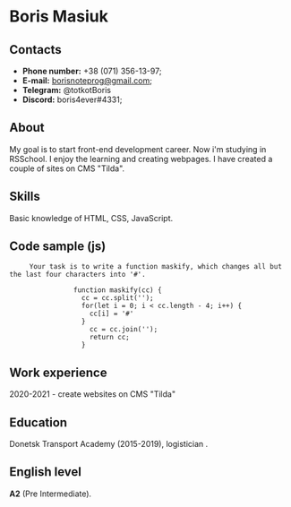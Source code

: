 # Boris Masiuk

## Contacts
- **Phone number:** +38 (071) 356-13-97;
- **E-mail:** borisnoteprog@gmail.com;
- **Telegram:** @totkotBoris
- **Discord:** boris4ever#4331;

## About
My goal is to start front-end development career. Now i'm studying in RSSchool.
I enjoy the learning and creating webpages. I have created a couple of sites on CMS "Tilda".

## Skills
Basic knowledge of HTML, CSS, JavaScript.

## Code sample (js)
```JS
     Your task is to write a function maskify, which changes all but the last four characters into '#'.

                function maskify(cc) {
                  cc = cc.split('');
                  for(let i = 0; i < cc.length - 4; i++) {
                    cc[i] = '#'
                  }
                    cc = cc.join('');
                    return cc;
                  }
```
## Work experience
2020-2021 - create websites on CMS "Tilda"

## Education
Donetsk Transport Academy (2015-2019), logistician .

## English level
**A2** (Pre Intermediate).
